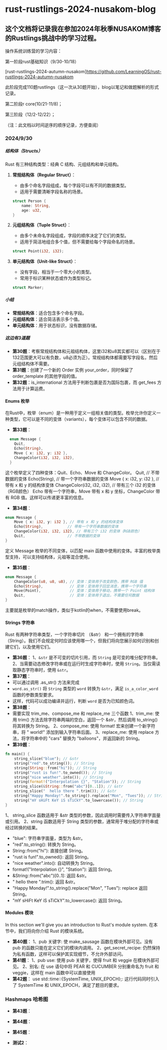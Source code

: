 # rust-rustlings-2024-nusakom-blog
## 这个文档将记录我在参加2024年秋季NUSAKOM博客的Rustlings挑战中的学习过程。
操作系统训练营的学习内容：

第一阶段rust基础知识（9/30-10/18）

[rust-rustlings-2024-autumn-nusakom]https://github.com/LearningOS/rust-rustlings-2024-autumn-nusakom

此阶段完成110题rustlings（这一次从30题开始），blog以笔记和做题解析的形式记录。

第二阶段r core(10/21-11/8)；

第三阶段（12/2-12/22）；

（注：此文档以时间逆序的顺序记录，方便查阅）
### 2024/9/30
##### 结构体（Structs）
Rust 有三种结构类型：经典 C 结构、元组结构和单元结构。
1. **常规结构体（Regular Struct）**：

   - 由多个命名字段组成，每个字段可以有不同的数据类型。
   - 适用于需要清晰字段名称的场景。

   ```rust
   struct Person {
       name: String,
       age: u32,
   }
   ```
2. **元组结构体（Tuple Struct）**：

   - 由多个未命名字段组成，字段的顺序决定了它们的类型。
   - 适用于简洁地组合多个值，但不需要给每个字段命名的场景。

   ```rust
   struct Point(i32, i32);
   ```
3. **单元结构体（Unit-like Struct）**：

   - 没有字段，相当于一个零大小的类型。
   - 常用于标识某种状态或作为类型标记。

   ```rust
   struct Marker;
   ```
##### 小结
- **常规结构体**：适合包含多个命名字段。
- **元组结构体**：适合简洁表示多个值。
- **单元结构体**：用于状态标识，没有数据存储。
##### 这边有3道题
- **第30题**：考察常规结构体和元祖结构体，这里i32和u8其实都可以（区别在于132范围更大可以有负数，u8必须为正）。常规结构体都需要写字段名，然后元组结构体不需要。
- **第31题**：创建了一个新的 Order 实例 your_order，同时保留了 order_template 的其他字段的值。
- **第32题**：is_international 方法用于判断包裹是否为国际包裹，而 get_fees 方法用于计算运费。
#### Enums 枚举
在Rust中，枚举（enum）是一种用于定义一组相关值的类型。枚举允许你定义一种类型，它可以是不同的变体（variants），每个变体可以包含不同的数据。
- **第33题**： 
```rust
  enum Message {
    Quit,
    Echo(String),
    Move { x: i32, y: i32 },
    ChangeColor(i32, i32, i32),
  }
```
  这个枚举定义了四种变体：Quit、Echo、Move 和 ChangeColor。
Quit, // 不带数据的变体
Echo(String), // 带一个字符串数据的变体
Move { x: i32, y: i32 }, // 带有 x 和 y 的结构体变体
ChangeColor(i32, i32, i32), // 带有三个 i32 的变体（RGB颜色）
Echo 带有一个字符串，Move 带有 x 和 y 坐标，ChangeColor 带有 RGB 值。这样可以传递更丰富的信息。
- **第34题**：
```rust
enum Message {
    Move { x: i32, y: i32 }, // 带有 x 和 y 的结构体变体
    Echo(String),           // 带有一个字符串数据的变体
    ChangeColor(i32, i32, i32), // 带有三个 i32 的变体（RGB颜色）
    Quit,                   // 不带数据的变体
}
```
定义 Message 枚举的不同变体，以匹配 main 函数中使用的变体。丰富的枚举类型支持，可以支持结构体，元祖等混合使用。
- **第35题**：
```rust
enum Message {
    ChangeColor(u8, u8, u8), // 变体：变体用于改变颜色，携带 RGB 值
    Echo(String),            // 变体：变体用于回显消息，携带一个字符串
    Move(Point),             // 变体：变体用于移动，携带一个 Point 结构体
    Quit,                    // 变体：变体用于退出，不需要任何数据
}
```
主要就是枚举的match操作，类似于kotlin的when，不需要使用break。
#### Strings 字符串
Rust 有两种字符串类型，一个字符串切片 （&str） 和一个拥有的字符串 （String）。我们不会规定何时应该使用哪一个，但我们将向您展示如何识别和创建它们，以及使用它们。
- **第36题**：
1、`&str` 是不可变的切片引用，而 `String` 是可变的堆分配字符串。
2、当需要动态修改字符串或在运行时生成字符串时，使用 `String`。当仅需读取静态字符串时，使用 `&str`。
- **第37题**：
- 可以通过调用 .as_str() 方法来完成
- `word.as_str()` 将 `String` 类型的 `word` 转换为 `&str`，满足 `is_a_color_word` 函数的参数类型要求。
- 这样，代码可以成功编译并运行，判断 `word` 是否为已知颜色词。
- **第38题**：
- 需要实现 trim_me、compose_me 和 replace_me 三个函数
1、trim_me:
使用 trim() 方法去除字符串两端的空白，返回一个 &str，然后调用 to_string() 将其转换为 String。
2、compose_me:
使用 format! 宏来创建一个新字符串，将 " world!" 添加到输入字符串后面。
3、replace_me:
使用 replace 方法，将字符串中的 "cars" 替换为 "balloons"，并返回新的 String。
- **第39题**：
```rust
fn main() {
    string_slice("blue"); // &str
    string("red".to_string()); // String
    string(String::from("hi")); // String
    string("rust is fun!".to_owned()); // String
    string("nice weather".into()); // String
    string(format!("Interpolation {}", "Station")); // String
    string_slice(&String::from("abc")[0..1]); // &str
    string_slice("  hello there ".trim()); // &str
    string("Happy Monday!".to_string().replace("Mon", "Tues")); // String
    string("mY sHiFt KeY iS sTiCkY".to_lowercase()); // String
}
```
1、 string_slice 函数适用于 &str 类型的参数，因此调用时需要传入字符串字面量或引用。
2、string 函数适用于 String 类型的参数，通常用于堆分配的字符串或经过转换的结果。

- "blue": 字符串字面量，类型为 &str。
- "red".to_string(): 转换为 String。
- String::from("hi"): 直接创建 String。
- "rust is fun!".to_owned(): 返回 String。
- "nice weather".into(): 自动转换为 String。
- format!("Interpolation {}", "Station"): 返回 String。
- &String::from("abc")[0..1]: 返回 &str。
- " hello there ".trim(): 返回 &str。
- "Happy Monday!".to_string().replace("Mon", "Tues"): replace 返回 String。
- "mY sHiFt KeY iS sTiCkY".to_lowercase(): 返回 String。
#### Modules 模块
In this section we'll give you an introduction to Rust's module system.
在本节中，我们将向你介绍 Rust 的模块系统。
- **第40题**：
1、pub 关键字: 使 make_sausage 函数在模块外部可见。没有 pub 的函数只能在定义它们的模块内调用。
2、get_secret_recipe: 仍然保持为私有函数，这样可以保护其实现细节，不允许外部访问。
- **第41题**：
1、pub use: 使用 pub 关键字，使得 fruit 和 veggie 在模块外部可见。
2、别名: 在 use 语句中将 PEAR 和 CUCUMBER 分别重命名为 fruit 和 veggie，这样在 main 函数中可以直接使用
- **第42题**：
use std::time::{SystemTime, UNIX_EPOCH};: 这行代码同时引入了 SystemTime 和 UNIX_EPOCH，满足了题目的要求。

### Hashmaps 哈希图
- **第43题**：

- **第44题**：

- **第45题**：

- **测试2**：